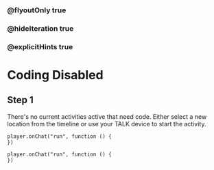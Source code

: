 ### @flyoutOnly true
### @hideIteration true
### @explicitHints true

# Coding Disabled

## Step 1
There's no current activities active that need code. Either select a new location from the timeline or use your TALK device to start the activity.

```ghost
player.onChat("run", function () {
})
```
```template
player.onChat("run", function () {
})
```